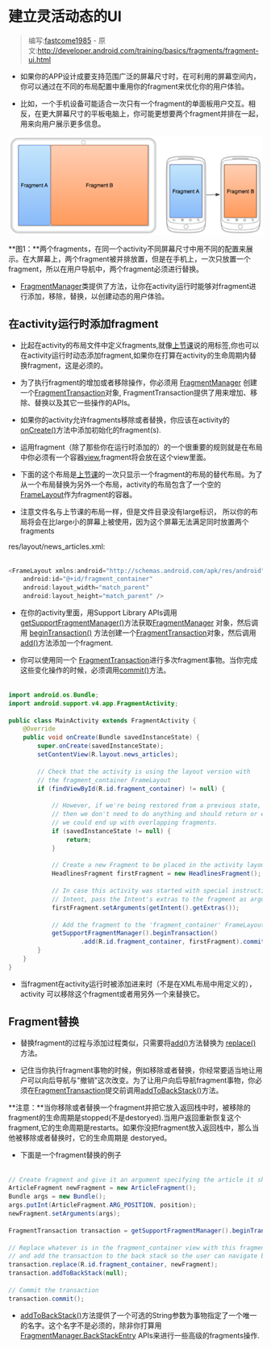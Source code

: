 # 建立灵活动态的UI

> 编写:[fastcome1985](https://github.com/fastcome1985) - 原文:<http://developer.android.com/training/basics/fragments/fragment-ui.html>

* 如果你的APP设计成要支持范围广泛的屏幕尺寸时，在可利用的屏幕空间内，你可以通过在不同的布局配置中重用你的fragment来优化你的用户体验。

* 比如，一个手机设备可能适合一次只有一个fragment的单面板用户交互。相反，在更大屏幕尺寸的平板电脑上，你可能更想要两个fragment并排在一起，用来向用户展示更多信息。

![fragments-screen-mock](fragments-screen-mock.png)

**图1：**两个fragments，在同一个activity不同屏幕尺寸中用不同的配置来展示。在大屏幕上，两个fragment被并排放置，但是在手机上，一次只放置一个fragment，所以在用户导航中，两个fragment必须进行替换。

* [FragmentManager](developer.android.com/reference/android/support/v4/app/FragmentManager.html)类提供了方法，让你在activity运行时能够对fragment进行添加，移除，替换，以创建动态的用户体验。


## 在activity运行时添加fragment


* 比起在activity的布局文件中定义fragments,就像[上节课](creating.html)说的用<fragment>标签,你也可以在activity运行时动态添加fragment,如果你在打算在activity的生命周期内替换fragment，这是必须的。

* 为了执行fragment的增加或者移除操作，你必须用 [FragmentManager](developer.android.com/reference/android/support/v4/app/FragmentManager.html) 创建一个[FragmentTransaction](http://developer.android.com/intl/zh-cn/reference/android/support/v4/app/FragmentTransaction.html)对象, FragmentTransaction提供了用来增加、移除、替换以及其它一些操作的APIs。

* 如果你的activity允许fragments移除或者替换，你应该在activity的[onCreate()](developer.android.com/reference/android/app/Activity.html#onCreate(android.os.Bundle))方法中添加初始化的fragment(s).

* 运用fragment（除了那些你在运行时添加的）的一个很重要的规则就是在布局中你必须有一个容器[view](developer.android.com/reference/android/view/View.html),fragment将会放在这个view里面。

* 下面的这个布局是[上节课](creating.html)的一次只显示一个fragment的布局的替代布局。为了从一个布局替换为另外一个布局，activity的布局包含了一个空的 [FrameLayout](developer.android.com/reference/android/widget/FrameLayout.html)作为fragment的容器。

* 注意文件名与上节课的布局一样，但是文件目录没有large标识， 所以你的布局将会在比large小的屏幕上被使用，因为这个屏幕无法满足同时放置两个fragments

res/layout/news_articles.xml:

```java

<FrameLayout xmlns:android="http://schemas.android.com/apk/res/android"
    android:id="@+id/fragment_container"
    android:layout_width="match_parent"
    android:layout_height="match_parent" />

```

* 在你的activity里面，用Support Library APIs调用 [getSupportFragmentManager()](http://developer.android.com/intl/zh-cn/reference/android/support/v4/app/FragmentActivity.html#getSupportFragmentManager%28%29)方法获取[FragmentManager](developer.android.com/reference/android/support/v4/app/FragmentManager.html) 对象，然后调用 [beginTransaction()](developer.android.com/reference/android/support/v4/app/FragmentManager.html#beginTransaction()) 方法创建一个[FragmentTransaction](developer.android.com/reference/android/support/v4/app/FragmentTransaction.html)对象，然后调用[add()](developer.android.com/reference/android/support/v4/app/FragmentTransaction.html#add(android.support.v4.app.Fragment,%20java.lang.String))方法添加一个fragment.

* 你可以使用同一个 [FragmentTransaction](developer.android.com/reference/android/support/v4/app/FragmentTransaction.html)进行多次fragment事物。当你完成这些变化操作的时候，必须调用[commit()](developer.android.com/reference/android/support/v4/app/FragmentTransaction.html#commit())方法。

```java

import android.os.Bundle;
import android.support.v4.app.FragmentActivity;

public class MainActivity extends FragmentActivity {
    @Override
    public void onCreate(Bundle savedInstanceState) {
        super.onCreate(savedInstanceState);
        setContentView(R.layout.news_articles);

        // Check that the activity is using the layout version with
        // the fragment_container FrameLayout
        if (findViewById(R.id.fragment_container) != null) {

            // However, if we're being restored from a previous state,
            // then we don't need to do anything and should return or else
            // we could end up with overlapping fragments.
            if (savedInstanceState != null) {
                return;
            }

            // Create a new Fragment to be placed in the activity layout
            HeadlinesFragment firstFragment = new HeadlinesFragment();

            // In case this activity was started with special instructions from an
            // Intent, pass the Intent's extras to the fragment as arguments
            firstFragment.setArguments(getIntent().getExtras());

            // Add the fragment to the 'fragment_container' FrameLayout
            getSupportFragmentManager().beginTransaction()
                    .add(R.id.fragment_container, firstFragment).commit();
        }
    }
}
```

* 当fragment在activity运行时被添加进来时（不是在XML布局中用<fragment>定义的），activity 可以移除这个fragment或者用另外一个来替换它。

## Fragment替换

* 替换fragment的过程与添加过程类似，只需要将[add()](developer.android.com/reference/android/support/v4/app/FragmentTransaction.html#add(android.support.v4.app.Fragment,%20java.lang.String))方法替换为 [replace()](developer.android.com/reference/android/support/v4/app/FragmentTransaction.html#replace(int,%20android.support.v4.app.Fragment))方法。


* 记住当你执行fragment事物的时候，例如移除或者替换，你经常要适当地让用户可以向后导航与"撤销"这次改变。为了让用户向后导航fragment事物，你必须在[FragmentTransaction](developer.android.com/reference/android/support/v4/app/FragmentTransaction.html)提交前调用[addToBackStack()](developer.android.com/reference/android/support/v4/app/FragmentTransaction.html#addToBackStack(java.lang.String))方法。

**注意：**当你移除或者替换一个fragment并把它放入返回栈中时，被移除的fragment的生命周期是stopped(不是destoryed).当用户返回重新恢复这个fragment,它的生命周期是restarts。如果你没把fragment放入返回栈中，那么当他被移除或者替换时，它的生命周期是 destoryed。

* 下面是一个fragment替换的例子

```java

// Create fragment and give it an argument specifying the article it should show
ArticleFragment newFragment = new ArticleFragment();
Bundle args = new Bundle();
args.putInt(ArticleFragment.ARG_POSITION, position);
newFragment.setArguments(args);

FragmentTransaction transaction = getSupportFragmentManager().beginTransaction();

// Replace whatever is in the fragment_container view with this fragment,
// and add the transaction to the back stack so the user can navigate back
transaction.replace(R.id.fragment_container, newFragment);
transaction.addToBackStack(null);

// Commit the transaction
transaction.commit();
```

*  [addToBackStack()](developer.android.com/reference/android/support/v4/app/FragmentTransaction.html#addToBackStack(java.lang.String))方法提供了一个可选的String参数为事物指定了一个唯一的名字。这个名字不是必须的，除非你打算用[FragmentManager.BackStackEntry](developer.android.com/reference/android/support/v4/app/FragmentManager.BackStackEntry.html) APIs来进行一些高级的fragments操作.
